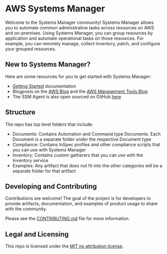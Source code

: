 # AWS Systems Manager
Welcome to the Systems Manager community! Systems Manager allows you to automate common administrative tasks across resources on AWS and on-premises. Using Systems Manager, you can group resources by application and automate operational tasks on those resources. For example, you can remotely manage, collect inventory, patch, and configure your grouped resources. 

## New to Systems Manager?
Here are some resources for you to get started with Systems Manager:

* [Getting Started](https://docs.aws.amazon.com/systems-manager/latest/userguide/what-is-systems-manager.html) documentation
* Blogposts on the [AWS Blog](https://aws.amazon.com/blogs/aws/category/management-tools/amazon-ec2-systems-manager/) and the [AWS Management Tools Blog](https://aws.amazon.com/blogs/mt/category/management-tools/amazon-ec2-systems-manager/) 
* The SSM Agent is also open sourced on GitHub [here](https://github.com/aws/amazon-ssm-agent) 

## Structure
The repo has top level folders that include:

* Documents: Contains Automation and Command type Documents. Each Document is a separate folder under the respective Document type
* Compliance: Contains InSpec profiles and other compliance scripts that you can use with Systems Manager
* Inventory: Contains custom gatherers that you can use with the Inventory service
* Examples: Any artifact that does not fit into the other categories will be a separate folder for that artifact

## Developing and Contributing
Contributions are welcome! The goal of the project is for developers to provide artifacts, documentation, and examples of product usage to share with the community. 

Please see the [CONTRIBUTING.md](https://github.com/awslabs/amazon-ssm/blob/master/CONTRIBUTING.md) file for more information.

## Legal and Licensing
This repo is licensed under the [MIT no attribution license](https://github.com/awslabs/amazon-ssm/blob/master/LICENSE).
